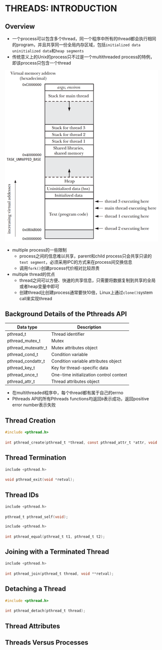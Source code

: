 # THREADS: INTRODUCTION

## Overview
- 一个process可以包含多个thread，同一个程序中所有的thread都会执行相同的program，并且共享同一份全局内存区域，包括`initialized data` `uninitialized data`和`heap segments`
- 传统意义上的Unix的process只不过是一个multithreaded process的特例，即该process只包含一个thread

![29-1.png](./img/29-1.png)

- multiple process的一些限制
    - process之间的信息难以共享，parent和child process只会共享只读的`text segment`，必须采用IPC的方式来在process间交换信息
    - 调用`fork()`创建process代价相对比较昂贵
- multiple thread的优点
    - thread之间可以方便、快速的共享信息，只需要将数据复制到共享的全局或者heap变量中即可
    - 创建thread比创建process通常要快10倍，Linux上通过`clone()`system call来实现thread

## Background Details of the Pthreads API
| Data type | Description |
| --- | --- |
| pthread_t | Thread identifier |
| pthread_mutex_t | Mutex |
| pthread_mutexattr_t | Mutex attributes object |
| pthread_cond_t | Condition variable |
| pthread_condattr_t | Condition variable attributes object |
| pthread_key_t | Key for thread-specific data |
| pthread_once_t | One-time initialization control context |
| pthread_attr_t | Thread attributes object |

- 在multithreaded程序中，每个thread都有属于自己的errno
- Pthreads API的所有Pthreads functions均返回`0`表示成功，返回positive error number表示失败

## Thread Creation
```c
#include <pthread.h>

int pthread_create(pthread_t *thread, const pthread_attr_t *attr, void *(*start)(void *), void *arg);
```

## Thread Termination
```c
include <pthread.h>

void pthread_exit(void *retval);
```

## Thread IDs
```c
include <pthread.h>

pthread_t pthread_self(void);
```

```c
include <pthread.h>

int pthread_equal(pthread_t t1, pthread_t t2);
```

## Joining with a Terminated Thread
```c
include <pthread.h>

int pthread_join(pthread_t thread, void **retval);
```

## Detaching a Thread
```c
#include <pthread.h>

int pthread_detach(pthread_t thread);
```

## Thread Attributes

## Threads Versus Processes